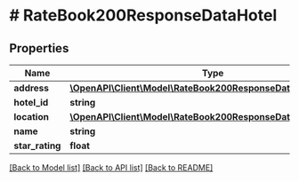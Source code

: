 # # RateBook200ResponseDataHotel

## Properties

Name | Type | Description | Notes
------------ | ------------- | ------------- | -------------
**address** | [**\OpenAPI\Client\Model\RateBook200ResponseDataHotelAddress**](RateBook200ResponseDataHotelAddress.md) |  | [optional]
**hotel_id** | **string** |  | [optional]
**location** | [**\OpenAPI\Client\Model\RateBook200ResponseDataHotelLocation**](RateBook200ResponseDataHotelLocation.md) |  | [optional]
**name** | **string** |  | [optional]
**star_rating** | **float** |  | [optional]

[[Back to Model list]](../../README.md#models) [[Back to API list]](../../README.md#endpoints) [[Back to README]](../../README.md)
